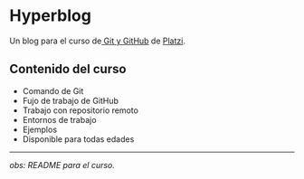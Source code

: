 # Hyperblog
Un blog  para el curso de[ Git y GitHub](https://platzi.com/clases/git-github/ " Git y GitHub") de [Platzi](https://platzi.com/ "Platzi").
## Contenido del curso
- Comando de Git
- Fujo de trabajo de GitHub
- Trabajo con repositorio remoto
- Entornos de  trabajo
- Ejemplos
- Disponible para todas edades


------------
*obs: README para el curso.*
